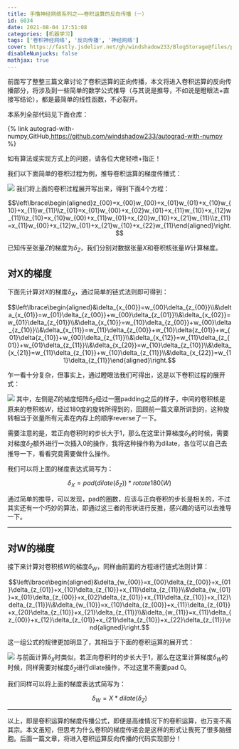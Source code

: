 ```yaml
---
title: 手撸神经网络系列之——卷积运算的反向传播（一）
id: 6034
date: 2021-08-04 17:51:08
categories: [机器学习]
tags: ['卷积神经网络', '反向传播', '神经网络']
cover: https://fastly.jsdelivr.net/gh/windshadow233/BlogStorage@files/png/70aac277b8622b592db83c23c1904c45.png
disableNunjucks: false
mathjax: true
---
```


前面写了整整三篇文章讨论了卷积运算的正向传播，本文将进入卷积运算的反向传播部分，将涉及到一些简单的数学公式推导（与其说是推导，不如说是瞪眼法+直接写结论），都是最简单的线性函数，不必裂开。

本系列全部代码见下面仓库：

{% link autograd-with-numpy,GitHub,https://github.com/windshadow233/autograd-with-numpy %}

如有算法或实现方式上的问题，请各位大佬轻喷+指正！

我们以下面简单的卷积过程为例，推导卷积运算的梯度传播式：



![](https://fastly.jsdelivr.net/gh/windshadow233/BlogStorage@files/png/d596c36340bdad3255c826f208084e58.png)
我们将上面的卷积过程展开写出来，得到下面4个方程：


$$\left\lbrace\begin{aligned}z_{00}=x_{00}w_{00}+x_{01}w_{01}+x_{10}w_{10}+x_{11}w_{11}\\z_{01}=x_{01}w_{00}+x_{02}w_{01}+x_{11}w_{10}+x_{12}w_{11}\\z_{10}=x_{10}w_{00}+x_{11}w_{01}+x_{20}w_{10}+x_{21}w_{11}\\z_{11}=x_{11}w_{00}+x_{12}w_{01}+x_{21}w_{10}+x_{22}w_{11}\end{aligned}\right.$$


已知传至张量$Z$的梯度为$\delta_Z$，我们分别对数据张量$X$和卷积核张量$W$计算梯度。


## 对X的梯度


下面先计算对$X$的梯度$\delta_X$，通过简单的链式法则即可得到：


$$\left\lbrace\begin{aligned}&\delta_{x_{00}}=w_{00}\delta_{z_{00}}\\&\delta_{x_{01}}=w_{01}\delta_{z_{00}}+w_{00}\delta_{z_{01}}\\&\delta_{x_{02}}=w_{01}\delta_{z_{01}}\\&\delta_{x_{10}}=w_{10}\delta_{z_{00}}+w_{00}\delta_{z_{10}}\\&\delta_{x_{11}}=w_{11}\delta_{z_{00}}+w_{10}\delta{z_{01}}+w_{01}\delta{z_{10}}+w_{00}\delta_{z_{11}}\\&\delta_{x_{12}}=w_{11}\delta_{z_{01}}+w_{01}\delta_{z_{11}}\\&\delta_{x_{20}}=w_{10}\delta_{z_{10}}\\&\delta_{x_{21}}=w_{11}\delta_{z_{10}}+w_{10}\delta_{z_{11}}\\&\delta_{x_{22}}=w_{11}\delta_{z_{11}}\end{aligned}\right.$$


乍一看十分复杂，但事实上，通过瞪眼法我们可得出，这是以下卷积过程的展开式：



![](https://fastly.jsdelivr.net/gh/windshadow233/BlogStorage@files/png/a0f09f3badbef3d8c2b847713653f438.png)
其中，左侧是$Z$的梯度矩阵$\delta_Z$经过一圈padding之后的样子，中间的卷积核是原来的卷积核$W$，经过180度的旋转所得到的，回顾前一篇文章所讲到的，这种旋转相当于张量所有元素在内存上的顺序reverse了一下。


需要注意的是，若正向卷积时的步长大于1，那么在这里计算梯度$\delta_X$的时候，需要对梯度$\delta_Z$额外进行一次插入0的操作，我将这种操作称为dilate，各位可以自己去推导一下，看看究竟需要做什么操作。


我们可以将上面的梯度表达式简写为：


$$\delta_X=pad(dilate(\delta_Z)) \ast rotate180(W)$$


通过简单的推导，可以发现，pad的圈数，应该与正向卷积的步长是相关的，不过其实还有一个巧妙的算法，即通过这三者的形状进行反推，感兴趣的话可以去推导一下。




---

## 对W的梯度


接下来计算对卷积核$W$的梯度$\delta_W$，同样由前面的方程进行链式法则计算：


$$\left\lbrace\begin{aligned}&\delta_{w_{00}}=x_{00}\delta_{z_{00}}+x_{01}\delta_{z_{01}}+x_{10}\delta_{z_{10}}+x_{11}\delta_{z_{11}}\\&\delta_{w_{01}}=x_{01}\delta_{z_{00}}+x_{02}\delta_{z_{01}}+x_{11}\delta_{z_{10}}+x_{12}\delta_{z_{11}}\\&\delta_{w_{10}}=x_{10}\delta_{z_{00}}+x_{11}\delta_{z_{01}}+x_{20}\delta_{z_{10}}+x_{21}\delta_{z_{11}}\\&\delta_{w_{11}}=x_{11}\delta_{z_{00}}+x_{12}\delta_{z_{01}}+x_{21}\delta_{z_{10}}+x_{22}\delta_{z_{11}}\end{aligned}\right.$$


这一组公式的规律更加明显了，其相当于下面的卷积运算的展开式：



![](https://fastly.jsdelivr.net/gh/windshadow233/BlogStorage@files/png/6031d487185cac25085f2f91f94e463d.png)
与前面计算$\delta_X$时类似，若正向卷积时的步长大于1，那么在这里计算梯度$\delta_W$的时候，同样需要对梯度$\delta_Z$进行dilate操作，不过这里不需要pad 0。


我们同样可以将上面的梯度表达式简写为：


$$\delta_W=X \ast dilate(\delta_Z)$$




---

以上，即是卷积运算的梯度传播公式，即便是高维情况下的卷积运算，也万变不离其宗。本文虽短，但思考为什么卷积的梯度传递会是这样的形式让我死了很多脑细胞。后面一篇文章，将进入卷积运算反向传播的代码实现部分！
